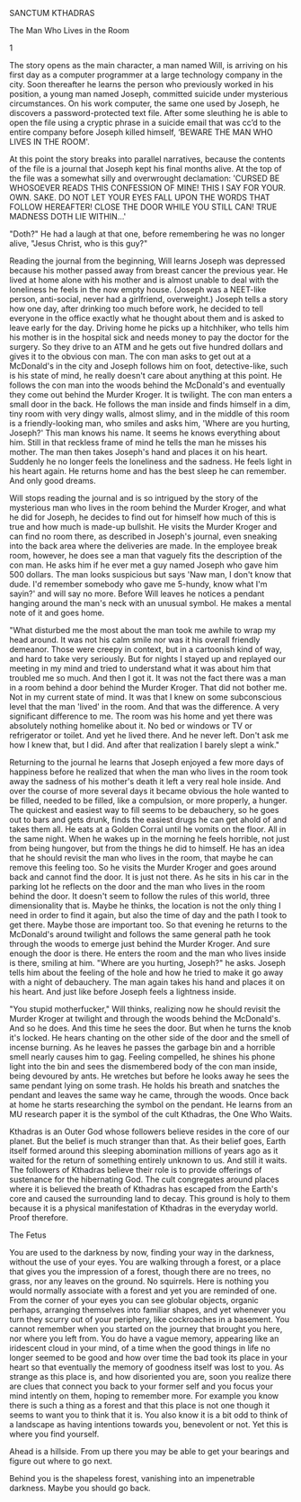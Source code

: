 SANCTUM KTHADRAS

The Man Who Lives in the Room

1

The story opens as the main character, a man named Will, is arriving on his first day as a computer programmer at a large technology company in the city. Soon thereafter he learns the person who previously worked in his position, a young man named Joseph, committed suicide under mysterious circumstances. On his work computer, the same one used by Joseph, he discovers a password-protected text file. After some sleuthing he is able to open the file using a cryptic phrase in a suicide email that was cc’d to the entire company before Joseph killed himself, ‘BEWARE THE MAN WHO LIVES IN THE ROOM'.

At this point the story breaks into parallel narratives, because the contents of the file is a journal that Joseph kept his final months alive. At the top of the file was a somewhat silly and overwrought declamation: 'CURSED BE WHOSOEVER READS THIS CONFESSION OF MINE! THIS I SAY FOR YOUR. OWN. SAKE. DO NOT LET YOUR EYES FALL UPON THE WORDS THAT FOLLOW HEREAFTER! CLOSE THE DOOR WHILE YOU STILL CAN! TRUE MADNESS DOTH LIE WITHIN...'

"Doth?" He had a laugh at that one, before remembering he was no longer alive, "Jesus Christ, who is this guy?"

Reading the journal from the beginning, Will learns Joseph was depressed because his mother passed away from breast cancer the previous year. He lived at home alone with his mother and is almost unable to deal with the loneliness he feels in the now empty house. (Joseph was a NEET-like person, anti-social, never had a girlfriend, overweight.) Joseph tells a story how one day, after drinking too much before work, he decided to tell everyone in the office exactly what he thought about them and is asked to leave early for the day. Driving home he picks up a hitchhiker, who tells him his mother is in the hospital sick and needs money to pay the doctor for the surgery. So they drive to an ATM and he gets out five hundred dollars and gives it to the obvious con man. The con man asks to get out at a McDonald's in the city and Joseph follows him on foot, detective-like, such is his state of mind, he really doesn't care about anything at this point. He follows the con man into the woods behind the McDonald's and eventually they come out behind the Murder Kroger. It is twilight. The con man enters a small door in the back. He follows the man inside and finds himself in a dim, tiny room with very dingy walls, almost slimy, and in the middle of this room is a friendly-looking man, who smiles and asks him, 'Where are you hurting, Joseph?' This man knows his name. It seems he knows everything about him. Still in that reckless frame of mind he tells the man he misses his mother. The man then takes Joseph's hand and places it on his heart. Suddenly he no longer feels the loneliness and the sadness. He feels light in his heart again. He returns home and has the best sleep he can remember. And only good dreams.

Will stops reading the journal and is so intrigued by the story of the mysterious man who lives in the room behind the Murder Kroger, and what he did for Joseph, he decides to find out for himself how much of this is true and how much is made-up bullshit. He visits the Murder Kroger and can find no room there, as described in Joseph's journal, even sneaking into the back area where the deliveries are made. In the employee break room, however, he does see a man that vaguely fits the description of the con man. He asks him if he ever met a guy named Joseph who gave him 500 dollars. The man looks suspicious but says 'Naw man, I don't know that dude. I'd remember somebody who gave me 5-hundy, know what I'm sayin?' and will say no more. Before Will leaves he notices a pendant hanging around the man's neck with an unusual symbol. He makes a mental note of it and goes home.

"What disturbed me the most about the man took me awhile to wrap my head around. It was not his calm smile nor was it his overall friendly demeanor. Those were creepy in context, but in a cartoonish kind of way, and hard to take very seriously. But for nights I stayed up and replayed our meeting in my mind and tried to understand what it was about him that troubled me so much. And then I got it. It was not the fact there was a man in a room behind a door behind the Murder Kroger. That did not bother me. Not in my current state of mind. It was that I knew on some subconscious level that the man 'lived' in the room. And that was the difference. A very significant difference to me. The room was his home and yet there was absolutely nothing homelike about it. No bed or windows or TV or refrigerator or toilet. And yet he lived there. And he never left. Don't ask me how I knew that, but I did. And after that realization I barely slept a wink."

Returning to the journal he learns that Joseph enjoyed a few more days of happiness before he realized that when the man who lives in the room took away the sadness of his mother's death it left a very real hole inside. And over the course of more several days it became obvious the hole wanted to be filled, needed to be filled, like a compulsion, or more properly, a hunger. The quickest and easiest way to fill seems to be debauchery, so he goes out to bars and gets drunk, finds the easiest drugs he can get ahold of and takes them all. He eats at a Golden Corral until he vomits on the floor. All in the same night. When he wakes up in the morning he feels horrible, not just from being hungover, but from the things he did to himself. He has an idea that he should revisit the man who lives in the room, that maybe he can remove this feeling too. So he visits the Murder Kroger and goes around back and cannot find the door. It is just not there. As he sits in his car in the parking lot he reflects on the door and the man who lives in the room behind the door. It doesn't seem to follow the rules of this world, three dimensionality that is. Maybe he thinks, the location is not the only thing I need in order to find it again, but also the time of day and the path I took to get there. Maybe those are important too. So that evening he returns to the McDonald's around twilight and follows the same general path he took through the woods to emerge just behind the Murder Kroger. And sure enough the door is there. He enters the room and the man who lives inside is there, smiling at him. "Where are you hurting, Joseph?" he asks. Joseph tells him about the feeling of the hole and how he tried to make it go away with a night of debauchery. The man again takes his hand and places it on his heart. And just like before Joseph feels a lightness inside.

"You stupid motherfucker," Will thinks, realizing now he should revisit the Murder Kroger at twilight and through the woods behind the McDonald's. And so he does. And this time he sees the door. But when he turns the knob it's locked. He hears chanting on the other side of the door and the smell of incense burning. As he leaves he passes the garbage bin and a horrible smell nearly causes him to gag. Feeling compelled, he shines his phone light into the bin and sees the dismembered body of the con man inside, being devoured by ants. He wretches but before he looks away he sees the same pendant lying on some trash. He holds his breath and snatches the pendant and leaves the same way he came, through the woods. Once back at home he starts researching the symbol on the pendant. He learns from an MU research paper it is the symbol of the cult Kthadras, the One Who Waits.

Kthadras is an Outer God whose followers believe resides in the core of our planet. But the belief is much stranger than that. As their belief goes, Earth itself formed around this sleeping abomination millions of years ago as it waited for the return of something entirely unknown to us. And still it waits. The followers of Kthadras believe their role is to provide offerings of sustenance for the hibernating God. The cult congregates around places where it is believed the breath of Kthadras has escaped from the Earth's core and caused the surrounding land to decay. This ground is holy to them because it is a physical manifestation of Kthadras in the everyday world. Proof therefore.

The Fetus

You are used to the darkness by now, finding your way in the darkness, without the use of your eyes. You are walking through a forest, or a place that gives you the impression of a forest, though there are no trees, no grass, nor any leaves on the ground. No squirrels. Here is nothing you would normally associate with a forest and yet you are reminded of one. From the corner of your eyes you can see globular objects, organic perhaps, arranging themselves into familiar shapes, and yet whenever you turn they scurry out of your periphery, like cockroaches in a basement. You cannot remember when you started on the journey that brought you here, nor where you left from. You do have a vague memory, appearing like an iridescent cloud in your mind, of a time when the good things in life no longer seemed to be good and how over time the bad took its place in your heart so that eventually the memory of goodness itself was lost to you. As strange as this place is, and how disoriented you are, soon you realize there are clues that connect you back to your former self and you focus your mind intently on them, hoping to remember more. For example you know there is such a thing as a forest and that this place is not one though it seems to want you to think that it is. You also know it is a bit odd to think of a landscape as having intentions towards you, benevolent or not. Yet this is where you find yourself.

Ahead is a hillside. From up there you may be able to get your bearings and figure out where to go next.

Behind you is the shapeless forest, vanishing into an impenetrable darkness. Maybe you should go back.


